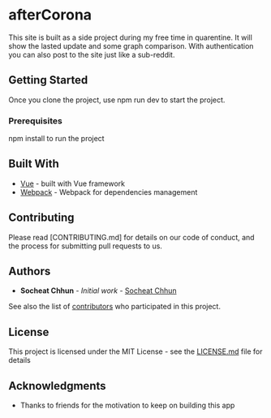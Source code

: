 # afterCorona

This site is built as a side project during my free time in quarentine. It will show the lasted update and some graph comparison. With authentication you can also post to the site just like a sub-reddit.

## Getting Started

Once you clone the project, use npm run dev to start the project.

### Prerequisites

npm install to run the project


## Built With

* [Vue](https://vuejs.org/) - built with Vue framework
* [Webpack](https://webpack.js.org/) - Webpack for dependencies management


## Contributing

Please read [CONTRIBUTING.md] for details on our code of conduct, and the process for submitting pull requests to us.


## Authors

* **Socheat Chhun** - *Initial work* - [Socheat Chhun](https://github.com/chhunsocheat)

See also the list of [contributors](https://github.com/your/project/contributors) who participated in this project.

## License

This project is licensed under the MIT License - see the [LICENSE.md](LICENSE.md) file for details

## Acknowledgments

* Thanks to friends for the motivation to keep on building this app

